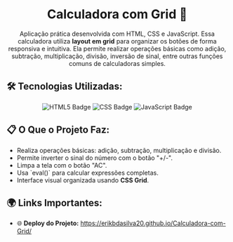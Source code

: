 <h1 style="text-align: center;">Calculadora com Grid 🧮</h1> <p style="text-align: center;"> Aplicação prática desenvolvida com HTML, CSS e JavaScript. Essa calculadora utiliza <strong>layout em grid</strong> para organizar os botões de forma responsiva e intuitiva. Ela permite realizar operações básicas como adição, subtração, multiplicação, divisão, inversão de sinal, entre outras funções comuns de calculadoras simples. </p> <h2>🛠️ Tecnologias Utilizadas:</h2> <p style="text-align: center;"> <img src="https://img.shields.io/badge/HTML5-E34F26?style=for-the-badge&logo=html5&logoColor=white" alt="HTML5 Badge"> <img src="https://img.shields.io/badge/CSS3-1572B6?style=for-the-badge&logo=css3&logoColor=white" alt="CSS Badge"> <img src="https://img.shields.io/badge/JavaScript-F7DF1E?style=for-the-badge&logo=javascript&logoColor=black" alt="JavaScript Badge"> </p> <h2>📋 O Que o Projeto Faz:</h2> <ul> <li>Realiza operações básicas: adição, subtração, multiplicação e divisão.</li> <li>Permite inverter o sinal do número com o botão "+/-".</li> <li>Limpa a tela com o botão "AC".</li> <li>Usa `eval()` para calcular expressões completas.</li> <li>Interface visual organizada usando <strong>CSS Grid</strong>.</li> </ul> <h2>🌍 Links Importantes:</h2> <ul> <li>🌐 <strong>Deploy do Projeto:</strong> <a href="https://erikbdasilva20.github.io/Calculadora-com-Grid/" target="_blank">https://erikbdasilva20.github.io/Calculadora-com-Grid/</a></li> </ul>
